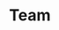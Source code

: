 ---
title: "Team"
linkTitle: "Team"
weight: 7
description: >
  Overview of the on-boarding process for your VMware Cloud on AWS SDDC (Software Defined Datacenter)
---